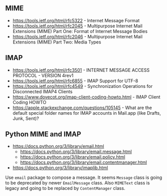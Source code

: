 ## MIME

- https://tools.ietf.org/html/rfc5322 - Internet Message Format
- https://tools.ietf.org/html/rfc2045 - Multipurpose Internet Mail Extensions (MIME) Part One: Format of Internet Message Bodies
- https://tools.ietf.org/html/rfc2046 - Multipurpose Internet Mail Extensions (MIME) Part Two: Media Types

## IMAP

- https://tools.ietf.org/html/rfc3501 - INTERNET MESSAGE ACCESS PROTOCOL - VERSION 4rev1
- https://tools.ietf.org/html/rfc6855 - IMAP Support for UTF-8
- https://tools.ietf.org/html/rfc4549 - Synchronization Operations for Disconnected IMAP4 Clients
- https://www.dovecot.org/imap-client-coding-howto.html - IMAP Client Coding HOWTO
- https://apple.stackexchange.com/questions/105145 - What are the default special folder names for IMAP accounts in Mail.app (like Drafts, Junk, Sent)?

## Python MIME and IMAP

- https://docs.python.org/3/library/email.html
  - https://docs.python.org/3/library/email.message.html
  - https://docs.python.org/3/library/email.policy.html
  - https://docs.python.org/3/library/email.contentmanager.html
- https://docs.python.org/3/library/imaplib.html

Use `email` package to compose a message. It seems `Message` class is going to be deprecated by newer `EmailMessage` class. Also `MIMEText` class is legacy and going to be replaced by `ContentManager` class.

